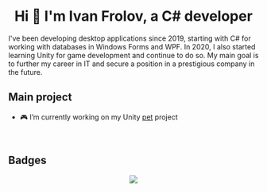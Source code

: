<h1 align='center'>Hi 👋 I'm Ivan Frolov, a C# developer</h1>


I've been developing desktop applications since 2019, starting with C# for working with databases in Windows Forms and WPF. In 2020, I also started learning Unity for game development and continue to do so. My main goal is to further my career in IT and secure a position in a prestigious company in the future.
</br>

## Main project

-  🎮 I’m currently working on my Unity [pet](https://github.com/xMrFinlandx/Risk-of-Blizzard) project  
</br>


## Badges
<div align="center">
<a href="http://www.github.com/xMrFinlandx"><img src="https://github-readme-streak-stats.herokuapp.com/?user=xMrFinlandx&stroke=ffffff&background=0f172a&ring=facc15&fire=facc15&currStreakNum=ffffff&currStreakLabel=facc15&sideNums=ffffff&sideLabels=ffffff&dates=ffffff&hide_border=true" /></a>
</div>
